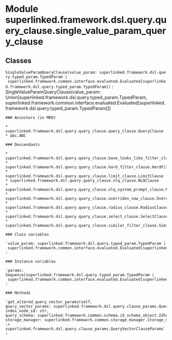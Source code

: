 Module superlinked.framework.dsl.query.query_clause.single_value_param_query_clause
===================================================================================

Classes
-------

`SingleValueParamQueryClause(value_param: superlinked.framework.dsl.query.typed_param.TypedParam | superlinked.framework.common.interface.evaluated.Evaluated[superlinked.framework.dsl.query.typed_param.TypedParam])`
:   SingleValueParamQueryClause(value_param: Union[superlinked.framework.dsl.query.typed_param.TypedParam, superlinked.framework.common.interface.evaluated.Evaluated[superlinked.framework.dsl.query.typed_param.TypedParam]])

    ### Ancestors (in MRO)

    * superlinked.framework.dsl.query.query_clause.query_clause.QueryClause
    * abc.ABC

    ### Descendants

    * superlinked.framework.dsl.query.query_clause.base_looks_like_filter_clause.BaseLooksLikeFilterClause
    * superlinked.framework.dsl.query.query_clause.hard_filter_clause.HardFilterClause
    * superlinked.framework.dsl.query.query_clause.limit_clause.LimitClause
    * superlinked.framework.dsl.query.query_clause.nlq_clause.NLQClause
    * superlinked.framework.dsl.query.query_clause.nlq_system_prompt_clause.NLQSystemPromptClause
    * superlinked.framework.dsl.query.query_clause.overriden_now_clause.OverriddenNowClause
    * superlinked.framework.dsl.query.query_clause.radius_clause.RadiusClause
    * superlinked.framework.dsl.query.query_clause.select_clause.SelectClause
    * superlinked.framework.dsl.query.query_clause.similar_filter_clause.SimilarFilterClause

    ### Class variables

    `value_param: superlinked.framework.dsl.query.typed_param.TypedParam | superlinked.framework.common.interface.evaluated.Evaluated[superlinked.framework.dsl.query.typed_param.TypedParam]`
    :

    ### Instance variables

    `params: Sequence[superlinked.framework.dsl.query.typed_param.TypedParam | superlinked.framework.common.interface.evaluated.Evaluated[superlinked.framework.dsl.query.typed_param.TypedParam]]`
    :

    ### Methods

    `get_altered_query_vector_params(self, query_vector_params: superlinked.framework.dsl.query.clause_params.QueryVectorClauseParams, index_node_id: str, query_schema: superlinked.framework.common.schema.id_schema_object.IdSchemaObject, storage_manager: superlinked.framework.common.storage_manager.storage_manager.StorageManager) ‑> superlinked.framework.dsl.query.clause_params.QueryVectorClauseParams`
    :